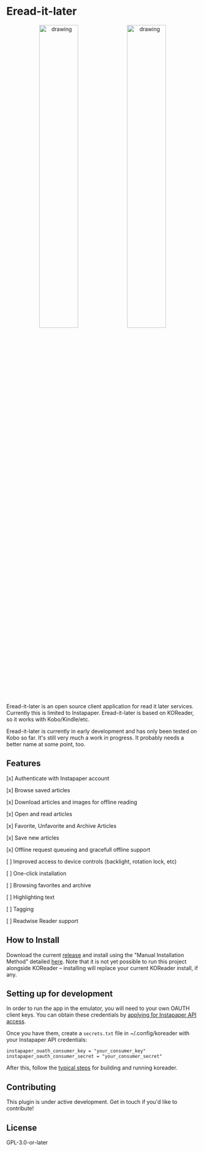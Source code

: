 # Eread-it-later

<p align="center">
  <img src="https://github.com/user-attachments/assets/b5b5db2b-9357-4625-9b8f-fa9a692a3b7a" alt="drawing" style="width:45%;"/>
  <img src="https://github.com/user-attachments/assets/f0c72004-3f0e-4984-8537-b92983d227ca" alt="drawing" style="width:45%;"/>
</p>

Eread-it-later is an open source client application for read it later services. Currently this is limited to Instapaper. Eread-it-later is based on KOReader, so it works with Kobo/Kindle/etc.

Eread-it-later is currently in early development and has only been tested on Kobo so far. It's still very much a work in progress. It probably needs a better name at some point, too.

## Features

[x] Authenticate with Instapaper account

[x] Browse saved articles

[x] Download articles and images for offline reading

[x] Open and read articles

[x] Favorite, Unfavorite and Archive Articles

[x] Save new articles

[x] Offline request queueing and gracefull offline support

[ ] Improved access to device controls (backlight, rotation lock, etc)

[ ] One-click installation

[ ] Browsing favorites and archive

[ ] Highlighting text

[ ] Tagging

[ ] Readwise Reader support

## How to Install

Download the current [release](https://github.com/quicklywilliam/ereaditlater/releases) and install using the "Manual Installation Method" detailed [here](https://github.com/koreader/koreader/wiki/Installation-on-Kobo-devices#manual-installation-method-based-on-kfmon). Note that it is not yet possible to run this project alongside KOReader – installing will replace your current KOReader install, if any.

## Setting up for development

In order to run the app in the emulator, you will need to your own OAUTH client keys. You can obtain these credentials by [applying for Instapaper API access](https://www.instapaper.com/api).

Once you have them, create a `secrets.txt` file in ~/.config/koreader with your Instapaper API credentials:

```
instapaper_ouath_consumer_key = "your_consumer_key"
instapaper_oauth_consumer_secret = "your_consumer_secret"
```

After this, follow the [typical steps](https://github.com/koreader/koreader/blob/master/doc/Building.md) for building and running koreader.

## Contributing

This plugin is under active development. Get in touch if you'd like to contribute!

## License

GPL-3.0-or-later
